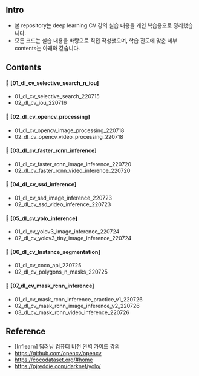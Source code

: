 ####
## Intro
- 본 repository는 deep learning CV 강의 실습 내용을 개인 복습용으로 정리했습니다.
- 모든 코드는 실습 내용을 바탕으로 직접 작성했으며, 학습 진도에 맞춘 세부 contents는 아래와 같습니다.
####
## Contents
#### 📌 [01_dl_cv_selective_search_n_iou]  
- 01_dl_cv_selective_search_220715  
- 02_dl_cv_iou_220716  
####
#### 📌 [02_dl_cv_opencv_processing]  
- 01_dl_cv_opencv_image_processing_220718  
- 02_dl_cv_opencv_video_processing_220718  
####
#### 📌 [03_dl_cv_faster_rcnn_inference]  
- 01_dl_cv_faster_rcnn_image_inference_220720  
- 02_dl_cv_faster_rcnn_video_inference_220720  
####
#### 📌 [04_dl_cv_ssd_inference]  
- 01_dl_cv_ssd_image_inference_220723  
- 02_dl_cv_ssd_video_inference_220723  
####
#### 📌 [05_dl_cv_yolo_inference]  
- 01_dl_cv_yolov3_image_inference_220724  
- 02_dl_cv_yolov3_tiny_image_inference_220724  
####
#### 📌 [06_dl_cv_Instance_segmentation]  
- 01_dl_cv_coco_api_220725  
- 02_dl_cv_polygons_n_masks_220725  
####
#### 📌 [07_dl_cv_mask_rcnn_inference]  
- 01_dl_cv_mask_rcnn_inference_practice_v1_220726  
- 02_dl_cv_mask_rcnn_image_inference_v2_220726
- 03_dl_cv_mask_rcnn_video_inference_220726  
####
## Reference
- [Inflearn] 딥러닝 컴퓨터 비전 완벽 가이드 강의
- https://github.com/opencv/opencv
- https://cocodataset.org/#home
- https://pjreddie.com/darknet/yolo/
####
